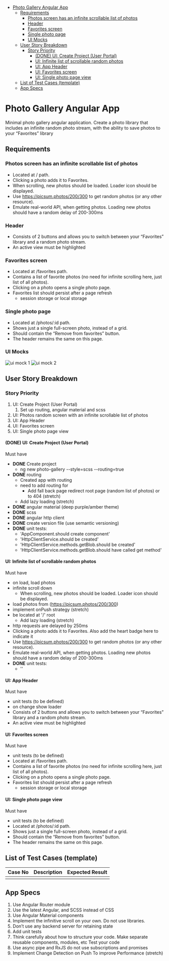 - [Photo Gallery Angular App](#photo-gallery-angular-app)
  - [Requirements](#requirements)
    - [Photos screen has an infinite scrollable list of photos](#photos-screen-has-an-infinite-scrollable-list-of-photos)
    - [Header](#header)
    - [Favorites screen](#favorites-screen)
    - [Single photo page](#single-photo-page)
    - [UI Mocks](#ui-mocks)
  - [User Story Breakdown](#user-story-breakdown)
    - [Story Priority](#story-priority)
      - [(DONE) UI: Create Project (User Portal)](#done-ui-create-project-user-portal)
      - [UI: Infinite list of scrollable random photos](#ui-infinite-list-of-scrollable-random-photos)
      - [UI: App Header](#ui-app-header)
      - [UI: Favorites screen](#ui-favorites-screen)
      - [UI: Single photo page view](#ui-single-photo-page-view)
  - [List of Test Cases (template)](#list-of-test-cases-template)
  - [App Specs](#app-specs)

# Photo Gallery Angular App

Minimal photo gallery angular application. Create a photo library that includes an infinite random photo stream, with the ability
to save photos to your “Favorites” library

## Requirements

### Photos screen has an infinite scrollable list of photos

- Located at / path.
- Clicking a photo adds it to Favorites.
- When scrolling, new photos should be loaded. Loader icon should be
  displayed.
- Use https://picsum.photos/200/300 to get random photos (or any other
  resource).
- Emulate real-world API, when getting photos. Loading new photos
  should have a random delay of 200-300ms

### Header

- Consists of 2 buttons and allows you to switch between your “Favorites” library and a random photo stream.
- An active view must be highlighted

### Favorites screen

- Located at /favorites path.
- Contains a list of favorite photos (no need for infinite scrolling here, just
  list of all photos).
- Clicking on a photo opens a single photo page.
- Favorites list should persist after a page refresh
  - session storage or local storage

### Single photo page

- Located at /photos/:id path.
- Shows just a single full-screen photo, instead of a grid.
- Should contain the “Remove from favorites” button.
- The header remains the same on this page.

### UI Mocks

![ui mock 1](./documentation-images/ui-mock-1.png)
![ui mock 2](./documentation-images/ui-mock-2.png)

## User Story Breakdown

### Story Priority

1. UI: Create Project (User Portal)
   1. Set up routing, angular material and scss
2. UI: Photos random screen with an infinite scrollable list of photos
3. UI: App Header
4. UI: Favorites screen
5. UI: Single photo page view

#### (DONE) UI: Create Project (User Portal)

Must have

- **DONE** Create project
  - ng new photo-gallery --style=scss --routing=true
- **DONE** routing
  - Created app with routing
  - need to add routing for
    - Add fall back page redirect root page (random list of photos) or to 404 (stretch)
  - Add lazy loading (stretch)
- **DONE** angular material (deep purple/amber theme)
- **DONE** scss
- **DONE** angular http client
- **DONE** create version file (use semantic versioning)
- **DONE** unit tests:
  - 'AppComponent.should create component'
  - 'HttpClientService.should be created'
  - 'HttpClientService.methods.getBlob.should be created'
  - 'HttpClientService.methods.getBlob.should have called get method'

#### UI: Infinite list of scrollable random photos

Must have

- on load, load photos
- infinite scroll down
  - When scrolling, new photos should be loaded. Loader icon should be displayed.
- load photos from (https://picsum.photos/200/300)
- implement onPush strategy  (stretch)
- be located at '/' root
  - Add lazy loading (stretch)
- http requests are delayed by 250ms
- Clicking a photo adds it to Favorites. Also add the heart badge here to indicate it
- Use https://picsum.photos/200/300 to get random photos (or any other
  resource).
- Emulate real-world API, when getting photos. Loading new photos
  should have a random delay of 200-300ms
- **DONE** unit tests:
  - ''

#### UI: App Header

Must have

- unit tests (to be defined)
- on change show loader
- Consists of 2 buttons and allows you to switch between your “Favorites” library and a random photo stream.
- An active view must be highlighted

#### UI: Favorites screen

Must have

- unit tests (to be defined)
- Located at /favorites path.
- Contains a list of favorite photos (no need for infinite scrolling here, just
  list of all photos).
- Clicking on a photo opens a single photo page.
- Favorites list should persist after a page refresh
  - session storage or local storage

#### UI: Single photo page view

Must have

- unit tests (to be defined)
- Located at /photos/:id path.
- Shows just a single full-screen photo, instead of a grid.
- Should contain the “Remove from favorites” button.
- The header remains the same on this page.

## List of Test Cases (template)

| Case No | Description | Expected Result |
| ------- | ----------- | --------------- |
|         |             |                 |

## App Specs

1. Use Angular Router module
2. Use the latest Angular, and SCSS instead of CSS
3. Use Angular Material components
4. Implement the infinitive scroll on your own. Do not use libraries.
5. Don’t use any backend server for retaining state
6. Add unit tests
7. Think carefully about how to structure your code. Make separate reusable components, modules, etc Test your code
8. Use async pipe and RxJS do not use subscriptions and promises
9. Implement Change Detection on Push To improve Performance (stretch)
